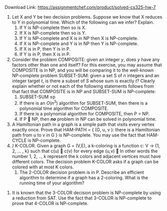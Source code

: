 Download Link: https://assignmentchef.com/product/solved-cs325-hw-7
<br>



<ol>

 <li>Let X and Y be two decision problems. Suppose we know that X reduces to Y in polynomial time. Which of the following can we infer? Explain.

  <ol>

   <li>If Y is NP-complete then so is X.</li>

   <li>If X is NP-complete then so is Y.</li>

   <li>If Y is NP-complete and X is in NP then X is NP-complete.</li>

   <li>If X is NP-complete and Y is in NP then Y is NP-complete.</li>

   <li>If X is in P, then Y is in P.</li>

   <li>If Y is in P, then X is in P.</li>

  </ol></li>

 <li>Consider the problem COMPOSITE: given an integer <em>y</em>, does <em>y </em>have any factors other than one and itself? For this exercise, you may assume that COMPOSITE is in NP, and you will be comparing it to the well-known NP-complete problem SUBSET-SUM: given a set S of <em>n </em>integers and an integer target <em>t</em>, is there a subset of <em>S </em>whose sum is exactly <em>t</em>?  Clearly explain whether or not each of the following statements follows from that fact that COMPOSITE is in NP and SUBSET-SUM is NP-complete:

  <ol>

   <li>SUBSET-SUM ≤p</li>

   <li>If there is an <em>O</em>(<em>n</em><sup>3</sup>) algorithm for SUBSET-SUM, then there is a polynomial time algorithm for COMPOSITE.</li>

   <li>If there is a polynomial algorithm for COMPOSITE, then P = NP.</li>

   <li>If P  NP, then <strong><em>no</em></strong> problem in NP can be solved in polynomial time.</li>

  </ol></li>

 <li><em> </em>A Hamiltonian path in a graph is a simple path that visits every vertex exactly once. Prove that HAM-PATH = { (G, u, v ): there is a Hamiltonian path from u to v in G }  is NP-complete.  You may use the fact that HAM-CYCLE is NP-complete.</li>

 <li><em>) </em>K-COLOR. Given a graph G = (V,E), a k-coloring is a function c: V -&gt; {1, 2, … , k} such that c(u)  c(v) for every edge (u,v)   In other words the number 1, 2, .., k represent the k colors and adjacent vertices must have different colors.  The decision problem K-COLOR asks if a graph can be colored with at most K colors.

  <ol>

   <li>The 2-COLOR decision problem is in P. Describe an efficient algorithm to determine if a graph has a 2-coloring.  What is the running time of your algorithm?</li>

  </ol></li>

</ol>




<ol>

 <li>It is known that the 3-COLOR decision problem is NP-complete by using a reduction from SAT. Use the fact that 3-COLOR is NP-complete to prove that 4-COLOR is NP-complete.</li>

</ol>


